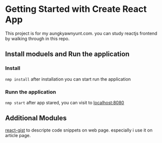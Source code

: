 # Getting Started with Create React App

This project is for my aungkyawnyunt.com. you can study reactjs frontend by walking through in this repo.

## Install moduels and Run the application
### Install
`nmp install`
after installation you can start run the application
### Runn the application
`nmp start`
after app stared, you can visit to [localhost:8080](http://localhost:8080)

## Additional Modules
[react-gist](https://www.npmjs.com/package/react-gist) to descripte code snippets on web page. especially i use it on article page.
